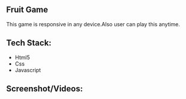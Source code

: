 ## Fruit Game

This game is responsive in any device.Also user can play this anytime.

## Tech Stack:

<ul>

<li>Html5</li>
<li>Css</li>
<li>Javascript</li>

</ul>


## Screenshot/Videos:


